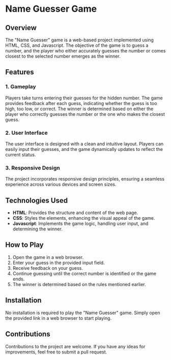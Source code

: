 # Name Guesser Game

## Overview
The "Name Guesser" game is a web-based project implemented using HTML, CSS, and Javascript. The objective of the game is to guess a number, and the player who either accurately guesses the number or comes closest to the selected number emerges as the winner.

## Features

### 1. Gameplay
Players take turns entering their guesses for the hidden number. The game provides feedback after each guess, indicating whether the guess is too high, too low, or correct. The winner is determined based on either the player who correctly guesses the number or the one who makes the closest guess.

### 2. User Interface
The user interface is designed with a clean and intuitive layout. Players can easily input their guesses, and the game dynamically updates to reflect the current status.

### 3. Responsive Design
The project incorporates responsive design principles, ensuring a seamless experience across various devices and screen sizes.

## Technologies Used

- **HTML**: Provides the structure and content of the web page.
- **CSS**: Styles the elements, enhancing the visual appeal of the game.
- **Javascript**: Implements the game logic, handling user input, and determining the winner.

## How to Play

1. Open the game in a web browser.
2. Enter your guess in the provided input field.
3. Receive feedback on your guess.
4. Continue guessing until the correct number is identified or the game ends.
5. The winner is determined based on the rules mentioned earlier.

## Installation

No installation is required to play the "Name Guesser" game. Simply open the provided link in a web browser to start playing.

## Contributions

Contributions to the project are welcome. If you have any ideas for improvements, feel free to submit a pull request.
